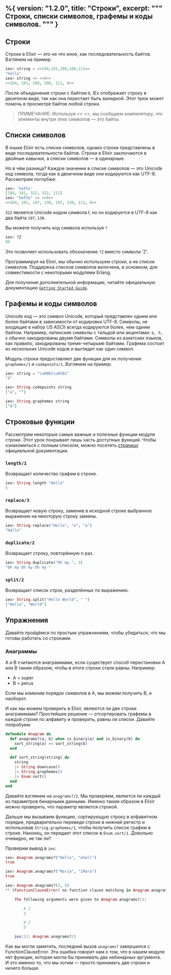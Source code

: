 %{
  version: "1.2.0",
  title: "Строки",
  excerpt: """
  Строки, списки символов, графемы и коды символов.
  """
}
---

## Строки

Строки в Elixir &mdash; это не что иное, как последовательность байтов.
Взглянем на пример:

```elixir
iex> string = <<104,101,108,108,111>>
"hello"
iex> string <> <<0>>
<<104, 101, 108, 108, 111, 0>>
```

После объединения строки с байтом `0`, IEx отображает строку в двоичном виде, так как она перестает быть валидной.
Этот трюк может помочь в просмотре байтов любой строки.

>ПРИМЕЧАНИЕ: Используя << >>, мы сообщаем компилятору, что элементы внутри этих символов &mdash; это байты.

## Списки символов

В языке Elixir есть списки символов, однако строки представлены в виде последовательности байтов. Строки в Elixir заключаются в двойные кавычки, а списки символов &mdash; в одинарные.

Но в чём разница? Каждое значение в списке символов &mdash; это Unicode код символа, тогда как в двоичном виде они кодируются как UTF-8.
Рассмотрим поглубже:

```elixir
iex> 'hełło'
[104, 101, 322, 322, 111]
iex> "hełło" <> <<0>>
<<104, 101, 197, 130, 197, 130, 111, 0>>
```

`322` является Unicode кодом символа ł, но он кодируется в UTF-8 как два байта `197`, `130`.

Вы можете получить код символа используя `?`

```elixir
iex> ?Z  
90
```

Это позволяет использовать обозначение `?Z` вместо символа 'Z'.

Программируя на Elixir, мы обычно используем строки, а не списки символов. Поддержка списков символов включена, в основном, для совместимости с некоторыми модулями Erlang.

Для получения дополнительной информации, читайте официальную документацию [`Getting Started Guide`](http://elixir-lang.org/getting-started/binaries-strings-and-char-lists.html).

## Графемы и коды символов

Unicode код &mdash; это символ Unicode, который представлен одним или более байтами в зависимости от кодировки UTF-8. Символы, не входящие в набор US ASCII всегда кодируются более, чем одним байтом. Например, латинские символы с тильдой или акцентами: `á, ñ, è` обычно закодированы двумя байтами. Символы из азиатских языков, как правило, закодированы тремя-четырьмя байтами. Графема состоит из нескольких Unicode кодов и выглядит как один символ.

Модуль строки предоставляет две функции для их получения: `graphemes/1` и `codepoints/1`. Взглянем на пример:

```elixir
iex> string = "\u0061\u0301"
"á"

iex> String.codepoints string
["a", "́"]

iex> String.graphemes string
["á"]
```

## Строковые функции

Рассмотрим некоторые самые важные и полезные функции модуля строки. Этот урок покрывает лишь часть доступных функций. Чтобы ознакомиться с полным списком, можно посетить [страницу](https://hexdocs.pm/elixir/String.html) официальной документации.

### `length/1`

Возвращает количество графем в строке.

```elixir
iex> String.length "Hello"
5
```

### `replace/3`

Возвращает новую строку, заменив в исходной строке выбранное выражение на некоторую строку замены.

```elixir
iex> String.replace("Hello", "e", "a")
"Hallo"
```

### `duplicate/2`

Возвращает строку, повторённую n раз.

```elixir
iex> String.duplicate("Oh my ", 3)
"Oh my Oh my Oh my "
```

### `split/2`

Возвращает список строк, разделённых по выражению.

```elixir
iex> String.split("Hello World", " ")
["Hello", "World"]
```

## Упражнения

Давайте пройдёмся по простым упражнениям, чтобы убедиться, что мы готовы работать со строками.

### Анаграммы

A и B считаются анаграммами, если существует способ перестановки A или B таким образом, чтобы в итоге строки стали равны. Например:

+ A = super
+ B = perus

Если мы изменим порядок символов в A, мы можем получить B, и наоборот.

И как мы можем проверить в Elixir, являются ли две строки анаграммами? Простейшее решение &mdash; отсортировать графемы в каждой строке по алфавиту и проверить, равны ли списки. Давайте попробуем:

```elixir
defmodule Anagram do
  def anagrams?(a, b) when is_binary(a) and is_binary(b) do
    sort_string(a) == sort_string(b)
  end

  def sort_string(string) do
    string
    |> String.downcase()
    |> String.graphemes()
    |> Enum.sort()
  end
end
```

Давайте взглянем на `anagrams?/2`. Мы проверяем, является ли каждый из параметров бинарными данными. Именно таким образом в Elixir можно проверить, что параметр является строкой.

Дальше мы вызываем функцию, сортирующую строку в алфавитном порядке, предварительно переведя строки в нижний регистр и использовав `String.graphemes/1`, чтобы получить список графем в строке. Наконец, он передает этот список в `Enum.sort/1`. Довольно очевидно, не так ли?

Проверим вывод в `iex`:

```elixir
iex> Anagram.anagrams?("Hello", "ohell")
true

iex> Anagram.anagrams?("María", "íMara")
true

iex> Anagram.anagrams?(3, 5)
** (FunctionClauseError) no function clause matching in Anagram.anagrams?/2

    The following arguments were given to Anagram.anagrams?/2:

        # 1
        3

        # 2
        5

    iex:11: Anagram.anagrams?/2
```

Как вы могли заметить, последний вызов `anagrams?` завершился с FunctionClauseError. Эта ошибка говорит нам о том, что в нашем модуле нет функции, которая могла бы принимать два небинарных аргумента. И это именно то, что мы хотим &mdash; просто принимать две строки и ничего больше.
